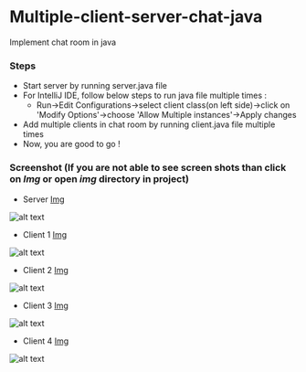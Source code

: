 # Multiple-client-server-chat-java

Implement chat room in java

### Steps

- Start server by running server.java file
- For IntelliJ IDE, follow below steps to run java file multiple times : 
   - Run->Edit Configurations->select client class(on left side)->click on 'Modify Options'->choose 'Allow Multiple instances'->Apply changes 
- Add multiple clients in chat room by running client.java file multiple times
- Now, you are good to go !

### Screenshot (If you are not able to see screen shots than click on _Img_ or open *img* directory in project)

- Server [Img](https://github.com/jaynilsavani/multiple-client-server-chat-java/blob/master/img/Server.PNG)

 ![alt text](https://github.com/jaynilsavani/multiple-client-server-chat-java/blob/master/img/Server.PNG?raw=true)
 
 - Client 1 [Img](https://github.com/jaynilsavani/multiple-client-server-chat-java/blob/master/img/Client%201.PNG)

 ![alt text](https://github.com/jaynilsavani/multiple-client-server-chat-java/blob/master/img/Client%201.PNG?raw=true)
 
 - Client 2 [Img](https://github.com/jaynilsavani/multiple-client-server-chat-java/blob/master/img/Client%202.PNG)

 ![alt text](https://github.com/jaynilsavani/multiple-client-server-chat-java/blob/master/img/Client%202.PNG?raw=true)
 
 - Client 3 [Img](https://github.com/jaynilsavani/multiple-client-server-chat-java/blob/master/img/Client%203.PNG)

 ![alt text](https://github.com/jaynilsavani/multiple-client-server-chat-java/blob/master/img/Client%203.PNG?raw=true)
 
 - Client 4 [Img](https://github.com/jaynilsavani/multiple-client-server-chat-java/blob/master/img/Client%204.PNG)

 ![alt text](https://github.com/jaynilsavani/multiple-client-server-chat-java/blob/master/img/Client%204.PNG?raw=true)
